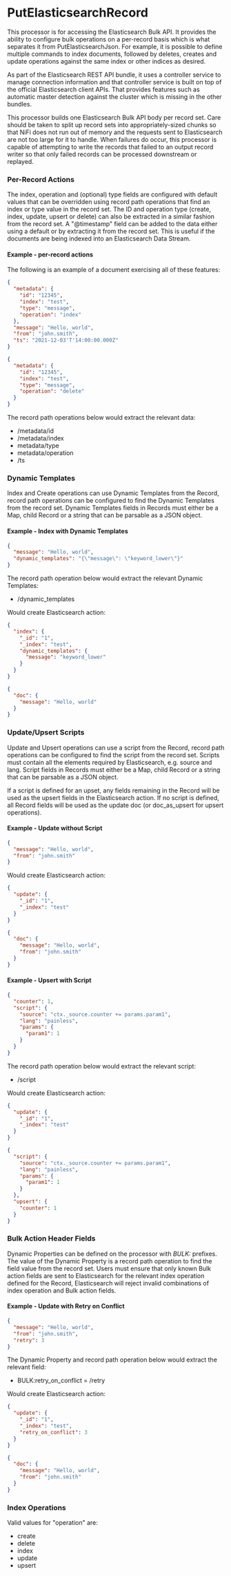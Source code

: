 <!--
  Licensed to the Apache Software Foundation (ASF) under one or more
  contributor license agreements.  See the NOTICE file distributed with
  this work for additional information regarding copyright ownership.
  The ASF licenses this file to You under the Apache License, Version 2.0
  (the "License"); you may not use this file except in compliance with
  the License.  You may obtain a copy of the License at
      http://www.apache.org/licenses/LICENSE-2.0
  Unless required by applicable law or agreed to in writing, software
  distributed under the License is distributed on an "AS IS" BASIS,
  WITHOUT WARRANTIES OR CONDITIONS OF ANY KIND, either express or implied.
  See the License for the specific language governing permissions and
  limitations under the License.
-->

# PutElasticsearchRecord

This processor is for accessing the Elasticsearch Bulk API. It provides the ability to configure bulk operations on a
per-record basis which is what separates it from PutElasticsearchJson. For example, it is possible to define multiple
commands to index documents, followed by deletes, creates and update operations against the same index or other indices
as desired.

As part of the Elasticsearch REST API bundle, it uses a controller service to manage connection information and that
controller service is built on top of the official Elasticsearch client APIs. That provides features such as automatic
master detection against the cluster which is missing in the other bundles.

This processor builds one Elasticsearch Bulk API body per record set. Care should be taken to split up record sets into
appropriately-sized chunks so that NiFi does not run out of memory and the requests sent to Elasticsearch are not too
large for it to handle. When failures do occur, this processor is capable of attempting to write the records that failed
to an output record writer so that only failed records can be processed downstream or replayed.

### Per-Record Actions

The index, operation and (optional) type fields are configured with default values that can be overridden using record
path operations that find an index or type value in the record set. The ID and operation type (create, index, update,
upsert or delete) can also be extracted in a similar fashion from the record set. A "@timestamp" field can be added to
the data either using a default or by extracting it from the record set. This is useful if the documents are being
indexed into an Elasticsearch Data Stream.

#### Example - per-record actions

The following is an example of a document exercising all of these features:

```json
{
  "metadata": {
    "id": "12345",
    "index": "test",
    "type": "message",
    "operation": "index"
  },
  "message": "Hello, world",
  "from": "john.smith",
  "ts": "2021-12-03'T'14:00:00.000Z"
}
```

```json
{
  "metadata": {
    "id": "12345",
    "index": "test",
    "type": "message",
    "operation": "delete"
  }
}
```

The record path operations below would extract the relevant data:

* /metadata/id
* /metadata/index
* metadata/type
* metadata/operation
* /ts

### Dynamic Templates

Index and Create operations can use Dynamic Templates from the Record, record path operations can be configured to find
the Dynamic Templates from the record set. Dynamic Templates fields in Records must either be a Map, child Record or a
string that can be parsable as a JSON object.

#### Example - Index with Dynamic Templates

```json
{
  "message": "Hello, world",
  "dynamic_templates": "{\"message\": \"keyword_lower\"}"
}
```

The record path operation below would extract the relevant Dynamic Templates:

* /dynamic\_templates

Would create Elasticsearch action:

```json
{
  "index": {
    "_id": "1",
    "_index": "test",
    "dynamic_templates": {
      "message": "keyword_lower"
    }
  }
}
```

```json
{
  "doc": {
    "message": "Hello, world"
  }
}
```

### Update/Upsert Scripts

Update and Upsert operations can use a script from the Record, record path operations can be configured to find the
script from the record set. Scripts must contain all the elements required by Elasticsearch, e.g. source and lang.
Script fields in Records must either be a Map, child Record or a string that can be parsable as a JSON object.

If a script is defined for an upset, any fields remaining in the Record will be used as the upsert fields in the
Elasticsearch action. If no script is defined, all Record fields will be used as the update doc (or doc\_as\_upsert for
upsert operations).

#### Example - Update without Script

```json
{
  "message": "Hello, world",
  "from": "john.smith"
}
```

Would create Elasticsearch action:

```json
{
  "update": {
    "_id": "1",
    "_index": "test"
  }
}
```

```json
{
  "doc": {
    "message": "Hello, world",
    "from": "john.smith"
  }
}
```

#### Example - Upsert with Script

```json
{
  "counter": 1,
  "script": {
    "source": "ctx._source.counter += params.param1",
    "lang": "painless",
    "params": {
      "param1": 1
    }
  }
}
```

The record path operation below would extract the relevant script:

* /script

Would create Elasticsearch action:

```json
{
  "update": {
    "_id": "1",
    "_index": "test"
  }
}
```

```json
{
  "script": {
    "source": "ctx._source.counter += params.param1",
    "lang": "painless",
    "params": {
      "param1": 1
    }
  },
  "upsert": {
    "counter": 1
  }
}
```

### Bulk Action Header Fields

Dynamic Properties can be defined on the processor with _BULK:_ prefixes. The value of the Dynamic Property is a record
path operation to find the field value from the record set. Users must ensure that only known Bulk action fields are
sent to Elasticsearch for the relevant index operation defined for the Record, Elasticsearch will reject invalid
combinations of index operation and Bulk action fields.

#### Example - Update with Retry on Conflict

```json
{
  "message": "Hello, world",
  "from": "john.smith",
  "retry": 3
}
```

The Dynamic Property and record path operation below would extract the relevant field:

* BULK:retry\_on\_conflict = /retry

Would create Elasticsearch action:

```json
{
  "update": {
    "_id": "1",
    "_index": "test",
    "retry_on_conflict": 3
  }
}
```

```json
{
  "doc": {
    "message": "Hello, world",
    "from": "john.smith"
  }
}
```

### Index Operations

Valid values for "operation" are:

* create
* delete
* index
* update
* upsert